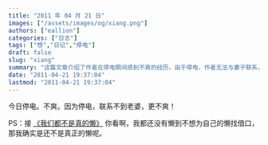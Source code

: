 ```yaml
---
title: "2011 年 04 月 21 日"
images: ["/assets/images/og/xiang.png"]
authors: ["eallion"]
categories: ["日志"]
tags: ["想","日记","停电"]
draft: false
slug: "xiang"
summary: "这篇文章介绍了作者在停电期间感到不爽的经历，由于停电，作者无法与妻子联系，进一步加剧了他的不满。作者还提到了自己没有找借口为自己的懒惰辩解，因此认为自己尚未达到真正懒惰的程度。"
date: "2011-04-21 19:37:04"
lastmod: "2011-04-21 19:37:04"
---
```


今日停电。不爽。因为停电，联系不到老婆，更不爽！

PS：接 [《我们都不是真的懒》](http://http://eallion.com/not-really-lazy)
你看啊，我都还没有懒到不想为自己的懒找借口，那我确实是还不是真正的懒呢。
